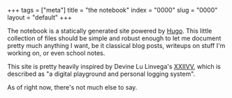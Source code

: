 +++
tags = ["meta"]
title = "the notebook"
index = "0000"
slug = "0000"
layout = "default"
+++

The notebook is a statically generated site powered by [Hugo](https://gohugo.io/). This little collection of files should be simple and robust enough to let me document pretty much anything I want, be it classical blog posts, writeups on stuff I'm working on, or even school notes.  

This site is pretty heavily inspired by Devine Lu Linvega's [XXIIVV](https://wiki.xxiivv.com/site/home.html), which is described as "a digital playground and personal logging system".

As of right now, there's not much else to say.